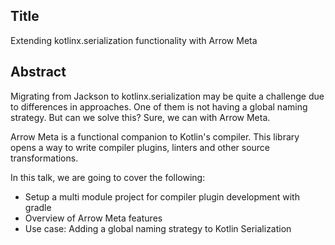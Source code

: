 ## Title

Extending kotlinx.serialization functionality with Arrow Meta

## Abstract

Migrating from Jackson to kotlinx.serialization may be quite a challenge due to differences in approaches. One of them is not having a global naming strategy. But can we solve this? Sure, we can with Arrow Meta.

Arrow Meta is a functional companion to Kotlin's compiler. This library opens a way to write compiler plugins, linters and other source transformations. 

In this talk, we are going to cover the following:

* Setup a multi module project for compiler plugin development with gradle
* Overview of Arrow Meta features
* Use case: Adding a global naming strategy to Kotlin Serialization
